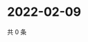 # 2022-02-09

共 0 条

<!-- BEGIN WEIBO -->
<!-- 最后更新时间 Wed Feb 09 2022 16:00:51 GMT+0800 (China Standard Time) -->

<!-- END WEIBO -->
